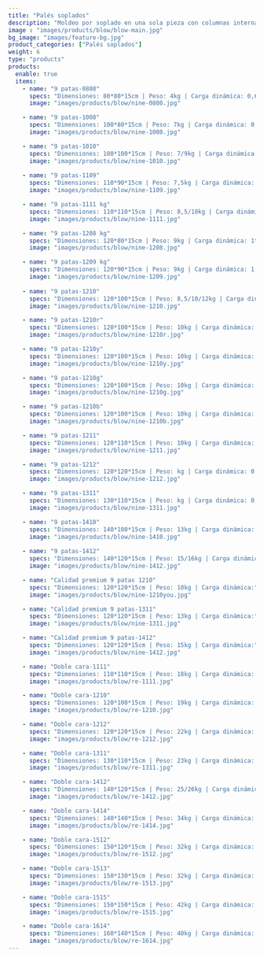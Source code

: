```yaml
---
title: "Palés soplados"
description: "Moldeo por soplado en una sola pieza con columnas internas de refuerzo para una larga vida útil"
image : "images/products/blow/blow-main.jpg"
bg_image: "images/feature-bg.jpg"
product_categories: ["Palés soplados"]
weight: 6
type: "products"
products:
  enable: true
  items:
    - name: "9 patas-0808"
      specs: "Dimensiones: 80*80*15cm | Peso: 4kg | Carga dinámica: 0,6t"
      image: "images/products/blow/nine-0808.jpg"

    - name: "9 patas-1008"
      specs: "Dimensiones: 100*80*15cm | Peso: 7kg | Carga dinámica: 0,5t"
      image: "images/products/blow/nine-1008.jpg"

    - name: "9 patas-1010"
      specs: "Dimensiones: 100*100*15cm | Peso: 7/9kg | Carga dinámica: 0,5/0,7t"
      image: "images/products/blow/nine-1010.jpg"
    
    - name: "9 patas-1109"
      specs: "Dimensiones: 110*90*15cm | Peso: 7,5kg | Carga dinámica: 1t"
      image: "images/products/blow/nine-1109.jpg"

    - name: "9 patas-1111 kg"
      specs: "Dimensiones: 110*110*15cm | Peso: 8,5/10kg | Carga dinámica: 0,7t"
      image: "images/products/blow/nine-1111.jpg" 

    - name: "9 patas-1208 kg"
      specs: "Dimensiones: 120*80*15cm | Peso: 9kg | Carga dinámica: 1t"
      image: "images/products/blow/nine-1208.jpg" 

    - name: "9 patas-1209 kg"
      specs: "Dimensiones: 120*90*15cm | Peso: 9kg | Carga dinámica: 1,2t"
      image: "images/products/blow/nine-1209.jpg" 
    
    - name: "9 patas-1210"
      specs: "Dimensiones: 120*100*15cm | Peso: 8,5/10/12kg | Carga dinámica: 0,7/0,8/1t"
      image: "images/products/blow/nine-1210.jpg" 

    - name: "9 patas-1210r"
      specs: "Dimensiones: 120*100*15cm | Peso: 10kg | Carga dinámica: 1,5t"
      image: "images/products/blow/nine-1210r.jpg"

    - name: "9 patas-1210y"
      specs: "Dimensiones: 120*100*15cm | Peso: 10kg | Carga dinámica: 1,5t"
      image: "images/products/blow/nine-1210y.jpg" 

    - name: "9 patas-1210g"
      specs: "Dimensiones: 120*100*15cm | Peso: 10kg | Carga dinámica: 1,5t"
      image: "images/products/blow/nine-1210g.jpg" 

    - name: "9 patas-1210b"
      specs: "Dimensiones: 120*100*15cm | Peso: 10kg | Carga dinámica: 1,5t"
      image: "images/products/blow/nine-1210b.jpg" 

    - name: "9 patas-1211"
      specs: "Dimensiones: 120*110*15cm | Peso: 10kg | Carga dinámica: 1t"
      image: "images/products/blow/nine-1211.jpg" 

    - name: "9 patas-1212"
      specs: "Dimensiones: 120*120*15cm | Peso: kg | Carga dinámica: 0,8/0,9t"
      image: "images/products/blow/nine-1212.jpg" 

    - name: "9 patas-1311"
      specs: "Dimensiones: 130*110*15cm | Peso: kg | Carga dinámica: 0,8/0,9t"
      image: "images/products/blow/nine-1311.jpg" 

    - name: "9 patas-1410"
      specs: "Dimensiones: 140*100*15cm | Peso: 13kg | Carga dinámica: 1,2t"
      image: "images/products/blow/nine-1410.jpg" 
    
    - name: "9 patas-1412"
      specs: "Dimensiones: 140*120*15cm | Peso: 15/16kg | Carga dinámica: 0,8/1t"
      image: "images/products/blow/nine-1412.jpg" 

    - name: "Calidad premium 9 patas 1210"
      specs: "Dimensiones: 120*120*15cm | Peso: 10kg | Carga dinámica:"
      image: "images/products/blow/nine-1210you.jpg" 

    - name: "Calidad premium 9 patas-1311"
      specs: "Dimensiones: 120*120*15cm | Peso: 13kg | Carga dinámica:"
      image: "images/products/blow/nine-1311.jpg" 

    - name: "Calidad premium 9 patas-1412"
      specs: "Dimensiones: 120*120*15cm | Peso: 15kg | Carga dinámica:"
      image: "images/products/blow/nine-1412.jpg" 

    - name: "Doble cara-1111"
      specs: "Dimensiones: 110*110*15cm | Peso: 18kg | Carga dinámica: 2t"
      image: "images/products/blow/re-1111.jpg" 

    - name: "Doble cara-1210"
      specs: "Dimensiones: 120*100*15cm | Peso: 19kg | Carga dinámica: 2t"
      image: "images/products/blow/re-1210.jpg" 

    - name: "Doble cara-1212"
      specs: "Dimensiones: 120*120*15cm | Peso: 22kg | Carga dinámica: 2t"
      image: "images/products/blow/re-1212.jpg" 

    - name: "Doble cara-1311"
      specs: "Dimensiones: 130*110*15cm | Peso: 23kg | Carga dinámica: 2t"
      image: "images/products/blow/re-1311.jpg" 

    - name: "Doble cara-1412"
      specs: "Dimensiones: 140*120*15cm | Peso: 25/26kg | Carga dinámica: 2t"
      image: "images/products/blow/re-1412.jpg" 

    - name: "Doble cara-1414"
      specs: "Dimensiones: 140*140*15cm | Peso: 34kg | Carga dinámica: 2t"
      image: "images/products/blow/re-1414.jpg" 

    - name: "Doble cara-1512"
      specs: "Dimensiones: 150*120*15cm | Peso: 32kg | Carga dinámica: 2t"
      image: "images/products/blow/re-1512.jpg" 

    - name: "Doble cara-1513"
      specs: "Dimensiones: 150*130*15cm | Peso: 32kg | Carga dinámica: 2t"
      image: "images/products/blow/re-1513.jpg" 

    - name: "Doble cara-1515"
      specs: "Dimensiones: 150*150*15cm | Peso: 42kg | Carga dinámica: 2t"
      image: "images/products/blow/re-1515.jpg" 

    - name: "Doble cara-1614"
      specs: "Dimensiones: 160*140*15cm | Peso: 40kg | Carga dinámica: 2t"
      image: "images/products/blow/re-1614.jpg" 
---
```

